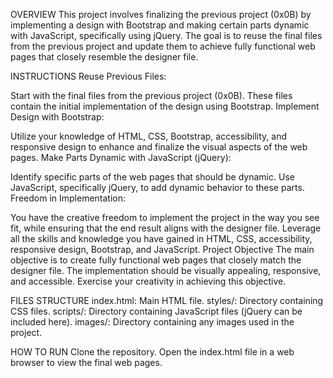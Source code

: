OVERVIEW
This project involves finalizing the previous project (0x0B) by implementing a design with Bootstrap and making certain parts dynamic with JavaScript, specifically using jQuery. The goal is to reuse the final files from the previous project and update them to achieve fully functional web pages that closely resemble the designer file.

INSTRUCTIONS
Reuse Previous Files:

Start with the final files from the previous project (0x0B). These files contain the initial implementation of the design using Bootstrap.
Implement Design with Bootstrap:

Utilize your knowledge of HTML, CSS, Bootstrap, accessibility, and responsive design to enhance and finalize the visual aspects of the web pages.
Make Parts Dynamic with JavaScript (jQuery):

Identify specific parts of the web pages that should be dynamic.
Use JavaScript, specifically jQuery, to add dynamic behavior to these parts.
Freedom in Implementation:

You have the creative freedom to implement the project in the way you see fit, while ensuring that the end result aligns with the designer file.
Leverage all the skills and knowledge you have gained in HTML, CSS, accessibility, responsive design, Bootstrap, and JavaScript.
Project Objective
The main objective is to create fully functional web pages that closely match the designer file. The implementation should be visually appealing, responsive, and accessible. Exercise your creativity in achieving this objective.

FILES STRUCTURE
index.html: Main HTML file.
styles/: Directory containing CSS files.
scripts/: Directory containing JavaScript files (jQuery can be included here).
images/: Directory containing any images used in the project.

HOW TO RUN
Clone the repository.
Open the index.html file in a web browser to view the final web pages.
